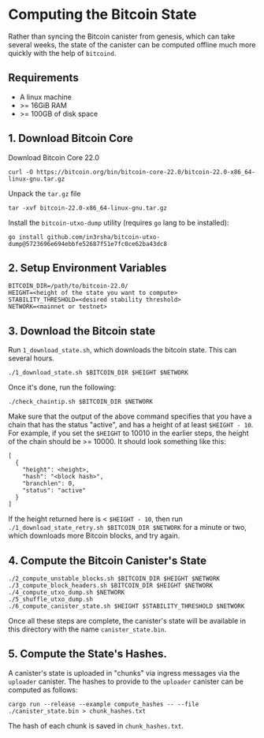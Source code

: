 # Computing the Bitcoin State

Rather than syncing the Bitcoin canister from genesis, which can take several weeks, the state of the canister can be computed offline much more quickly with the help of `bitcoind`.

## Requirements

* A linux machine
* \>= 16GiB RAM
* \>= 100GB of disk space

## 1. Download Bitcoin Core

Download Bitcoin Core 22.0

```shell
curl -O https://bitcoin.org/bin/bitcoin-core-22.0/bitcoin-22.0-x86_64-linux-gnu.tar.gz
```

Unpack the `tar.gz` file

```shell
tar -xvf bitcoin-22.0-x86_64-linux-gnu.tar.gz
```

Install the `bitcoin-utxo-dump` utility (requires `go` lang to be installed):

```
go install github.com/in3rsha/bitcoin-utxo-dump@5723696e694ebbfe52687f51e7fc0ce62ba43dc8
```

## 2. Setup Environment Variables

```
BITCOIN_DIR=/path/to/bitcoin-22.0/
HEIGHT=<height of the state you want to compute>
STABILITY_THRESHOLD=<desired stability threshold>
NETWORK=<mainnet or testnet>
```

## 3. Download the Bitcoin state

Run `1_download_state.sh`, which downloads the bitcoin state. This can several hours.

```
./1_download_state.sh $BITCOIN_DIR $HEIGHT $NETWORK
```

Once it's done, run the following:

```
./check_chaintip.sh $BITCOIN_DIR $NETWORK
```

Make sure that the output of the above command specifies that you have a chain that has the status "active", and has a height of at least `$HEIGHT - 10`. For example, if you set the `$HEIGHT` to 10010 in the earlier steps, the height of the chain should be >= 10000. It should look something like this:

```
[
  {
    "height": <height>,
    "hash": "<block hash>",
    "branchlen": 0,
    "status": "active"
  }
]
```

If the height returned here is < `$HEIGHT - 10`, then run `./1_download_state_retry.sh $BITCOIN_DIR $NETWORK` for a minute or two, which downloads more Bitcoin blocks, and try again.

## 4. Compute the Bitcoin Canister's State

```
./2_compute_unstable_blocks.sh $BITCOIN_DIR $HEIGHT $NETWORK
./3_compute_block_headers.sh $BITCOIN_DIR $HEIGHT $NETWORK
./4_compute_utxo_dump.sh $NETWORK
./5_shuffle_utxo_dump.sh
./6_compute_canister_state.sh $HEIGHT $STABILITY_THRESHOLD $NETWORK
```

Once all these steps are complete, the canister's state will be available in this directory with the name `canister_state.bin`.

## 5. Compute the State's Hashes.

A canister's state is uploaded in "chunks" via ingress messages via the `uploader` canister. The hashes to provide to the `uploader` canister can be computed as follows:

```
cargo run --release --example compute_hashes -- --file ./canister_state.bin > chunk_hashes.txt
```

The hash of each chunk is saved in `chunk_hashes.txt`.

